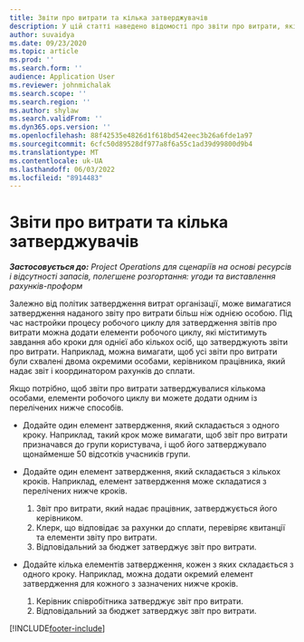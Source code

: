 ```yaml
---
title: Звіти про витрати та кілька затверджувачів
description: У цій статті наведено відомості про звіти про витрати, які вимагають затвердження більш, ніж однією особою.
author: suvaidya
ms.date: 09/23/2020
ms.topic: article
ms.prod: ''
ms.search.form: ''
audience: Application User
ms.reviewer: johnmichalak
ms.search.scope: ''
ms.search.region: ''
ms.author: shylaw
ms.search.validFrom: ''
ms.dyn365.ops.version: ''
ms.openlocfilehash: 88f42535e4826d1f618bd542eec3b26a6fde1a97
ms.sourcegitcommit: 6cfc50d89528df977a8f6a55c1ad39d99800d9b4
ms.translationtype: MT
ms.contentlocale: uk-UA
ms.lasthandoff: 06/03/2022
ms.locfileid: "8914483"
---
```

# <a name="expense-reports-and-multiple-approvers"></a>Звіти про витрати та кілька затверджувачів

_**Застосовується до:** Project Operations для сценаріїв на основі ресурсів і відсутності запасів, полегшене розгортання: угоди та виставлення рахунків-проформ_

Залежно від політик затвердження витрат організації, може вимагатися затвердження наданого звіту про витрати більш ніж однією особою. Під час настройки процесу робочого циклу для затвердження звітів про витрати можна додати елементи робочого циклу, які міститимуть завдання або кроки для однієї або кількох осіб, що затверджують звіти про витрати. Наприклад, можна вимагати, щоб усі звіти про витрати були схвалені двома окремими особами, керівником працівника, який надає звіт і координатором рахунків до сплати.

Якщо потрібно, щоб звіти про витрати затверджувалися кількома особами, елементи робочого циклу ви можете додати одним із перелічених нижче способів.

- Додайте один елемент затвердження, який складається з одного кроку. Наприклад, такий крок може вимагати, щоб звіт про витрати призначався до групи користувача, і щоб його затверджувало щонайменше 50 відсотків учасників групи.
- Додайте один елемент затвердження, який складається з кількох кроків. Наприклад, елемент затвердження може складатися з перелічених нижче кроків.

    1. Звіт про витрати, який надає працівник, затверджується його керівником.
    2. Клерк, що відповідає за рахунки до сплати, перевіряє квитанції та елементи звіту про витрати.
    3. Відповідальний за бюджет затверджує звіт про витрати.

- Додайте кілька елементів затвердження, кожен з яких складається з одного кроку. Наприклад, можна додати окремий елемент затвердження для кожного з зазначених нижче кроків.

    1. Керівник співробітника затверджує звіт про витрати.
    2. Відповідальний за бюджет затверджує звіт про витрати.


[!INCLUDE[footer-include](../includes/footer-banner.md)]
